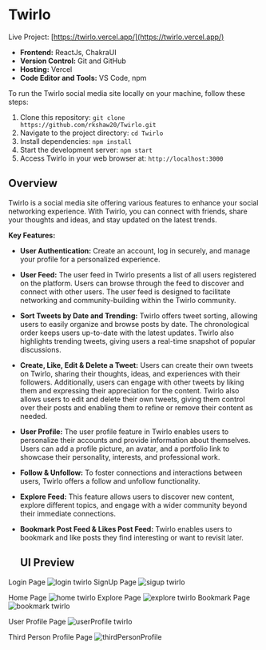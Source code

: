 # Twirlo

Live Project: [https://twirlo.vercel.app/](https://twirlo.vercel.app/)

- **Frontend:** ReactJs, ChakraUI
- **Version Control:** Git and GitHub
- **Hosting:** Vercel
- **Code Editor and Tools:** VS Code, npm

To run the Twirlo social media site locally on your machine, follow these steps:
1. Clone this repository: `git clone https://github.com/rkshaw20/Twirlo.git`
2. Navigate to the project directory: `cd Twirlo`
3. Install dependencies: `npm install`
4. Start the development server: `npm start`
5. Access Twirlo in your web browser at: `http://localhost:3000`

## Overview
Twirlo is a social media site offering various features to enhance your social networking experience. With Twirlo, you can connect with friends, share your thoughts and ideas, and stay updated on the latest trends.

**Key Features:**

- **User Authentication:** Create an account, log in securely, and manage your profile for a personalized experience.

- **User Feed:** The user feed in Twirlo presents a list of all users registered on the platform. Users can browse through the feed to discover and connect with other users. The user feed is designed to facilitate networking and community-building within the Twirlo community.

- **Sort Tweets by Date and Trending:** Twirlo offers tweet sorting, allowing users to easily organize and browse posts by date. The chronological order keeps users up-to-date with the latest updates. Twirlo also highlights trending tweets, giving users a real-time snapshot of popular discussions.

- **Create, Like, Edit & Delete a Tweet:** Users can create their own tweets on Twirlo, sharing their thoughts, ideas, and experiences with their followers. Additionally, users can engage with other tweets by liking them and expressing their appreciation for the content. Twirlo also allows users to edit and delete their own tweets, giving them control over their posts and enabling them to refine or remove their content as needed.

- **User Profile:** The user profile feature in Twirlo enables users to personalize their accounts and provide information about themselves. Users can add a profile picture, an avatar, and a portfolio link to showcase their personality, interests, and professional work.

- **Follow & Unfollow:** To foster connections and interactions between users, Twirlo offers a follow and unfollow functionality.

- **Explore Feed:** This feature allows users to discover new content, explore different topics, and engage with a wider community beyond their immediate connections.

- **Bookmark Post Feed & Likes Post Feed:** Twirlo enables users to bookmark and like posts they find interesting or want to revisit later.

  ## UI Preview
Login Page
![login twirlo](https://github.com/rkshaw20/Twirlo/assets/73245914/95245538-cdd0-41f0-82fa-bbd2f3b4d146)
SignUp Page
![sigup twirlo](https://github.com/rkshaw20/Twirlo/assets/73245914/24a790dc-a276-4939-a983-19d15546f197)

Home Page
![home twirlo](https://github.com/rkshaw20/Twirlo/assets/73245914/07d86121-a40d-427a-807c-8d6993a15e17)
Explore Page
![explore twirlo](https://github.com/rkshaw20/Twirlo/assets/73245914/9917be7f-ce3a-4516-b65e-76baae13aa4c)
Bookmark Page
![bookmark twirlo](https://github.com/rkshaw20/Twirlo/assets/73245914/df34a353-5ae7-4daa-b1f0-21a2ec747538)

User Profile Page
![userProfile twirlo](https://github.com/rkshaw20/Twirlo/assets/73245914/ac0f2045-7dbc-4163-9269-367c1bdfa980)

Third Person Profile Page
![thirdPersonProfile](https://github.com/rkshaw20/Twirlo/assets/73245914/083f54c6-6330-4345-a914-59e92a33c49a)



